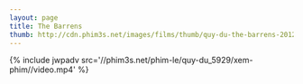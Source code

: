 ```yaml
---
layout: page
title: The Barrens
thumb: http://cdn.phim3s.net/images/films/thumb/quy-du-the-barrens-2012.jpg
---
```

{% include jwpadv src='//phim3s.net/phim-le/quy-du_5929/xem-phim//video.mp4' %}